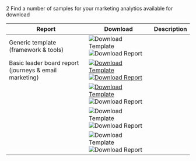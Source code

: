 2 Find a number of samples for your marketing analytics available for download

|Report|Download|Description|
| ----------------------- | ---------------------- | ------------------------------- |
|Generic template (framework & tools) |![Download Template][DownloadTemplate] ![Download Report][DownloadReport]|   |
|Basic leader board report (journeys & email marketing)|[![Download Template][DownloadTemplate]](https://github.com/microsoft/Dynamics-365-for-Marketing---Power-BI-Reporting/blob/master/PowerBI-Templates/MarketingAnalyzers%20-%20Journey%26Email%20Leaderboard.pbit) [![Download Report][DownloadReport]]("https://github.com/microsoft/Dynamics-365-for-Marketing---Power-BI-Reporting/blob/master/pbx%20files/MarketingAnalyzers%20-%20Journey%26Email%20Leaderboard.pbix")|   |
|   |[![Download Template][DownloadTemplate]](http://www.microsoft.com) ![Download Report][DownloadReport]|   |
|   |![Download Template][DownloadTemplate] ![Download Report][DownloadReport]|   |
|   |![Download Template][DownloadTemplate] ![Download Report][DownloadReport]|   |

[DownloadTemplate]: {{site.baseurl}}/images/IconDownloadTemplate30.png
[DownloadReport]: {{site.baseurl}}/images/IconDownloadReport30.png
[File_LeaderboardTemplate]: "https://github.com/microsoft/Dynamics-365-for-Marketing---Power-BI-Reporting/blob/master/PowerBI-Templates/MarketingAnalyzers%20-%20Journey%26Email%20Leaderboard.pbit"
[File_LeaderboardReport]: "https://github.com/microsoft/Dynamics-365-for-Marketing---Power-BI-Reporting/blob/master/pbx%20files/MarketingAnalyzers%20-%20Journey%26Email%20Leaderboard.pbix"